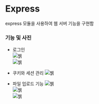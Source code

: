 # Express

express 모듈을 사용하여 웹 서버 기능을 구현함

### 기능 및 사진

- 로그인   
![웱](https://raw.githubusercontent.com/junhyuk0801/WebStudy/master/Nodejs/ExpressExample/cap1.JPG)   
![웱](https://raw.githubusercontent.com/junhyuk0801/WebStudy/master/Nodejs/ExpressExample/cap2.JPG)   

- 쿠키와 세션 관리
![웱](https://raw.githubusercontent.com/junhyuk0801/WebStudy/master/Nodejs/ExpressExample/cap5.JPG)   

- 파일 업로드 기능
![웱](https://raw.githubusercontent.com/junhyuk0801/WebStudy/master/Nodejs/ExpressExample/cap3.JPG)   
![웱](https://raw.githubusercontent.com/junhyuk0801/WebStudy/master/Nodejs/ExpressExample/cap4.JPG)   
![웱](https://raw.githubusercontent.com/junhyuk0801/WebStudy/master/Nodejs/ExpressExample/cap6.JPG)   
